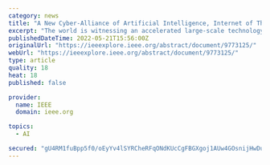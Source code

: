 ```yaml
---
category: news
title: "A New Cyber-Alliance of Artificial Intelligence, Internet of Things, Blockchain, and Edge Computing"
excerpt: "The world is witnessing an accelerated large-scale technology adoption with transformative effects on day-to-day operations, with many industries now depending on machine-controlled processes. These technologies include blockchain,"
publishedDateTime: 2022-05-21T15:56:00Z
originalUrl: "https://ieeexplore.ieee.org/abstract/document/9773125/"
webUrl: "https://ieeexplore.ieee.org/abstract/document/9773125/"
type: article
quality: 18
heat: 18
published: false

provider:
  name: IEEE
  domain: ieee.org

topics:
  - AI

secured: "gU4RM1fuBpp5f0/oEyYv4lSYRCheRFqONdKUcCgFBGXgoj1AUw4GOsnijHwDusJXWUFcp3lueQs1Dei+osMuUTPLkmbHTwg7xdPQqo3B2JVNscB9joB7fBhAVNDogqTY0T1Tk8PuO0zxLoifdotcNCAHhf908mNmy5gWIYdIUXyvrNJA0zyXMVb9OT++id7UkfFUTOLKKENEjoGAGKP4K3MqLlLoGWOEmfJXm+MobFnHB0lLeqidBeuVrQ5Df+P623SYiXrkjbq25eUsQ2o62obs8Oe2nSY5p4vZ4esmNl5FHGAA3UQlvJnhjS27NWTDoKez9VmhUfNgSh4OHTgOnDxZ20A8z8VjcLnx0Lyej8U=;DsBjiSGOqVHPZqbhzwItTA=="
---
```


